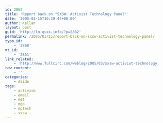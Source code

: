 ```yaml
---
id: 2862
title: 'Report back on "SXSW: Activist Technology Panel"'
date: '2005-03-15T10:39:44+00:00'
author: Kellan
layout: post
guid: 'http://lm.quxx.info/?p=2862'
permalink: /2005/03/15/report-back-on-sxsw-activist-technology-panel/
typo_id:
    - '2860'
mt_id:
    - '2851'
link_related:
    - 'http://www.fullcirc.com/weblog/2005/03/sxsw-activist-technology-panel.htm'
raw_content:
    - ''
categories:
    - Aside
tags:
    - activism
    - email
    - net
    - ngo
    - nptech
    - sxsw
---
```


